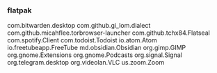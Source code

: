 ### flatpak 

com.bitwarden.desktop com.github.gi_lom.dialect com.github.micahflee.torbrowser-launcher com.github.tchx84.Flatseal com.spotify.Client com.todoist.Todoist io.atom.Atom io.freetubeapp.FreeTube md.obsidian.Obsidian org.gimp.GIMP org.gnome.Extensions org.gnome.Podcasts org.signal.Signal org.telegram.desktop org.videolan.VLC us.zoom.Zoom
